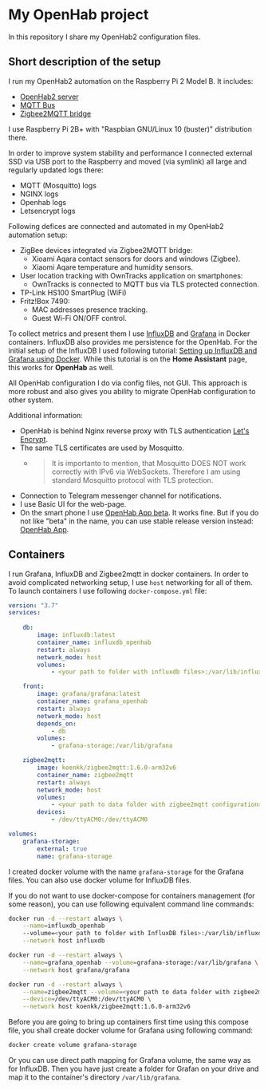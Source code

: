 # My OpenHab project

In this repository I share my OpenHab2 configuration files.

## Short description of the setup

I run my OpenHab2 automation on the Raspberry Pi 2 Model B. It includes:

- [OpenHab2 server](https://www.openhab.org/)
- [MQTT Bus](http://mqtt.org/)
- [Zigbee2MQTT bridge](https://github.com/Koenkk/zigbee2mqtt)

I use Raspberry Pi 2B+ with "Raspbian GNU/Linux 10 (buster)" distribution there.

In order to improve system stability and performance I connected external SSD via USB port to the Raspberry and moved (via symlink) all large and regularly updated logs there:
- MQTT (Mosquitto) logs
- NGINX logs
- Openhab logs
- Letsencrypt logs

Following defices are connected and automated in my OpenHab2 automation setup:
- ZigBee devices integrated via Zigbee2MQTT bridge:
	- Xioami Aqara contact sensors for doors and windows (Zigbee).
	- Xiaomi Aqare temperature and humidity sensors.
- User location tracking with OwnTracks application on smartphones:
	- OwnTracks is connected to MQTT bus via TLS protected connection.
- TP-Link HS100 SmartPlug (WiFi)
- Fritz!Box 7490:
	- MAC addresses presence tracking.
	- Guest Wi-Fi ON/OFF control.

To collect metrics and present them I use [InfluxDB](https://docs.influxdata.com/influxdb/v1.7/) and [Grafana](https://grafana.com/) in Docker containers.
InfluxDB also provides me persistence for the OpenHab.
For the initial setup of the InfluxDB I used following tutorial: [Setting up InfluxDB and Grafana using Docker](https://www.home-assistant.io/blog/2017/04/25/influxdb-grafana-docker/). While this tutorial is on the **Home Assistant** page, this works for **OpenHab** as well.

All OpenHab configuration I do via config files, not GUI. This approach is more robust and also gives you ability to migrate OpenHab configuration to other system.

Additional information:
- OpenHab is behind Nginx reverse proxy with TLS authentication [Let's Encrypt](https://letsencrypt.org/).
- The same TLS certificates are used by Mosquitto.
    - > It is importanto to mention, that Mosquitto DOES NOT work correctly with IPv6 via WebSockets. Therefore I am using standard Mosquitto protocol with TLS protection.
- Connection to Telegram messenger channel for notifications.
- I use Basic UI for the web-page.
- On the smart phone I use [OpenHab App beta](https://play.google.com/store/apps/details?id=org.openhab.habdroid.beta&hl=en). It works fine. But if you do not like "beta" in the name, you can use stable release version instead: [OpenHab App](https://play.google.com/store/apps/details?id=org.openhab.habdroid&hl=en).

## Containers

I run Grafana, InfluxDB and Zigbee2mqtt in docker containers. In order to avoid complicated networking setup, I use `host` networking for all of them.
To launch containers I use following `docker-compose.yml` file:

```yaml
version: "3.7"
services:
    
    db:
        image: influxdb:latest 
        container_name: influxdb_openhab
        restart: always
        network_mode: host
        volumes:
            - <your path to folder with influxdb files>:/var/lib/influxdb

    front:
        image: grafana/grafana:latest
        container_name: grafana_openhab
        restart: always
        network_mode: host
        depends_on:
            - db
        volumes:
            - grafana-storage:/var/lib/grafana

    zigbee2mqtt:
        image: koenkk/zigbee2mqtt:1.6.0-arm32v6
        container_name: zigbee2mqtt
        restart: always
        network_mode: host
        volumes:
            - <your path to data folder with zigbee2mqtt configuration>:/app/data
        devices:
            - /dev/ttyACM0:/dev/ttyACM0

volumes:
    grafana-storage:
        external: true
        name: grafana-storage
```

I created docker volume with the name `grafana-storage` for the Grafana files. You can also use docker volume for InfluxDB files.

If you do not want to use docker-compose for containers management (for some reason), you can use following equivalent command line commands:

```sh
docker run -d --restart always \
	--name=influxdb_openhab
	--volume=<your path to folder with InfluxDB files>:/var/lib/influxdb \
	--network host influxdb

docker run -d --restart always \
	--name=grafana_openhab --volume=grafana-storage:/var/lib/grafana \
	--network host grafana/grafana

docker run -d --restart always \
	--name=zigbee2mqtt --volume=<your path to data folder with zigbee2mqtt configuration>:/app/data \
	--device=/dev/ttyACM0:/dev/ttyACM0 \
	--network host koenkk/zigbee2mqtt:1.6.0-arm32v6
```

Before you are going to bring up containers first time using this compose file, you shall create docker volume for Grafana using following command:

```sh
docker create volume grafana-storage
```

Or you can use direct path mapping for Grafana volume, the same way as for InfluxDB. Then you have just create a folder for Grafan on your drive and map it to the container's directory `/var/lib/grafana`. 

